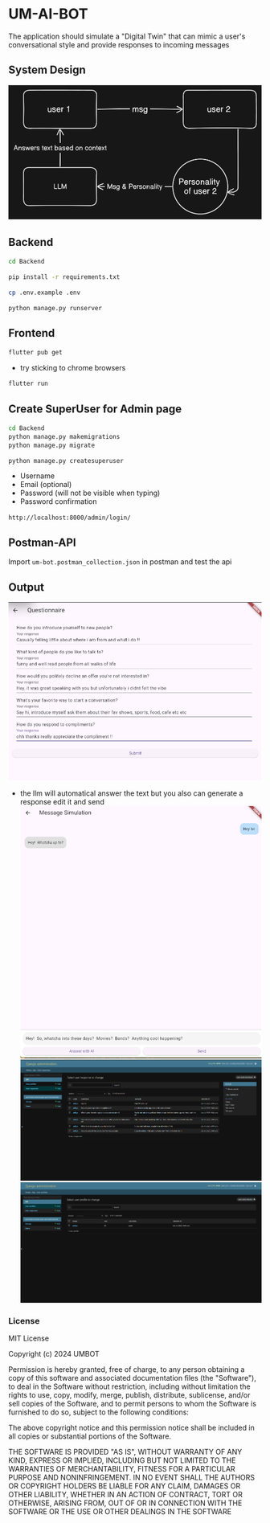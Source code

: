 # UM-AI-BOT

The application should simulate a "Digital Twin" that can
mimic a user's conversational style and provide responses to incoming messages

## System Design

![system design](/umbot/sys.png)

## Backend

```sh
cd Backend
```

```sh
pip install -r requirements.txt
```

```sh
cp .env.example .env
```

```sh
python manage.py runserver
```

## Frontend

```sh
flutter pub get
```

- try sticking to chrome browsers

```sh
flutter run 
```

## Create SuperUser for Admin page

```sh
cd Backend
python manage.py makemigrations
python manage.py migrate
```

```sh
python manage.py createsuperuser
```

- Username
- Email (optional)
- Password (will not be visible when typing)
- Password confirmation

``http://localhost:8000/admin/login/``

## Postman-API

Import ``um-bot.postman_collection.json`` in postman and test the api

## Output

![Questionnaire](/umbot/Questionnaire.png)

- the llm will automatical answer the text but you also can generate a response edit it and send
![Simulation](/umbot/Simulation.png)
![response](/umbot/response.png)
![admin](/umbot/admin.png)

### License

MIT License

Copyright (c) 2024 UMBOT

Permission is hereby granted, free of charge, to any person obtaining a copy
of this software and associated documentation files (the "Software"), to deal
in the Software without restriction, including without limitation the rights
to use, copy, modify, merge, publish, distribute, sublicense, and/or sell
copies of the Software, and to permit persons to whom the Software is
furnished to do so, subject to the following conditions:

The above copyright notice and this permission notice shall be included in all
copies or substantial portions of the Software.

THE SOFTWARE IS PROVIDED "AS IS", WITHOUT WARRANTY OF ANY KIND, EXPRESS OR
IMPLIED, INCLUDING BUT NOT LIMITED TO THE WARRANTIES OF MERCHANTABILITY,
FITNESS FOR A PARTICULAR PURPOSE AND NONINFRINGEMENT. IN NO EVENT SHALL THE
AUTHORS OR COPYRIGHT HOLDERS BE LIABLE FOR ANY CLAIM, DAMAGES OR OTHER
LIABILITY, WHETHER IN AN ACTION OF CONTRACT, TORT OR OTHERWISE, ARISING FROM,
OUT OF OR IN CONNECTION WITH THE SOFTWARE OR THE USE OR OTHER DEALINGS IN THE
SOFTWARE